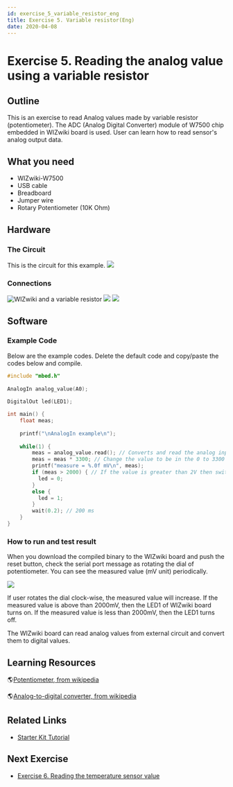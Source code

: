 ```yaml
---
id: exercise_5_variable_resistor_eng
title: Exercise 5. Variable resistor(Eng)
date: 2020-04-08
---
```



# Exercise 5. Reading the analog value using a variable resistor

## Outline

This is an exercise to read Analog values made by variable resistor
(potentiometer). The ADC (Analog Digital Converter) module of W7500 chip
embedded in WIZwiki board is used. User can learn how to read sensor's
analog output data.


## What you need

  - WIZwiki-W7500
  - USB cable
  - Breadboard
  - Jumper wire
  - Rotary Potentiometer (10K Ohm)


## Hardware

### The Circuit

This is the circuit for this example.
![](/document_framework/img/products/wizwiki_mbed_kit/kit_en/5_potentiometer_schem.png)


### Connections

![WIZwiki and a variable resistor](/document_framework/img/products/wizwiki_mbed_kit/kit_en/5_board_all.jpg)
![](/document_framework/img/products/wizwiki_mbed_kit/kit_en/5_board_analog1.jpg)
![](/document_framework/img/products/wizwiki_mbed_kit/kit_en/5_board_analog2.jpg)


## Software

### Example Code

Below are the example codes. Delete the default code and copy/paste the
codes below and compile.

``` c
#include "mbed.h"
 
AnalogIn analog_value(A0);
 
DigitalOut led(LED1);

int main() {
    float meas;
    
    printf("\nAnalogIn example\n");
    
    while(1) {
        meas = analog_value.read(); // Converts and read the analog input value (value from 0.0 to 1.0)
        meas = meas * 3300; // Change the value to be in the 0 to 3300 range
        printf("measure = %.0f mV\n", meas);
        if (meas > 2000) { // If the value is greater than 2V then switch the LED on
          led = 0;
        }
        else {
          led = 1;
        }
        wait(0.2); // 200 ms
    }
}
```


### How to run and test result

When you download the compiled binary to the WIZwiki board and push the
reset button, check the serial port message as rotating the dial of
potentiometer. You can see the measured value (mV unit) periodically.

![](/document_framework/img/products/wizwiki_mbed_kit/kit_en/5_test_result.jpg)

If user rotates the dial clock-wise, the measured value will increase.
If the measured value is above than 2000mV, then the LED1 of WIZwiki
board turns on. If the measured value is less than 2000mV, then the LED1
turns off.

The WIZwiki board can read analog values from external circuit and
convert them to digital values.


## Learning Resources

🌎[Potentiometer, from wikipedia](https://en.wikipedia.org/wiki/Potentiometer)

🌎[Analog-to-digital converter, from wikipedia](https://en.wikipedia.org/wiki/Analog-to-digital_converter)


## Related Links

  * [Starter Kit Tutorial](Tutorial(Eng).md)


## Next Exercise

  * [Exercise 6. Reading the temperature sensor value](Exercise_6._Temperature_sensor(Eng).md)
